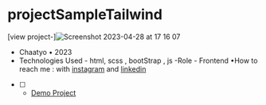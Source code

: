 # projectSampleTailwind
[view project-]![Screenshot 2023-04-28 at 17 16 07](https://user-images.githubusercontent.com/120978791/235188173-1b58b2ac-5f86-4130-95f6-88a310f9a3e5.png)
- Chaatyo • 2023
- Technologies Used - html, scss , bootStrap , js
-Role - Frontend
•How to reach me : with [instagram](https://www.instagram.com/erfan_hesaraki_web) and [linkedin](https://www.linkedin.com/in/erfan-hesaraki-)
- [ ] - [Demo Project]()

